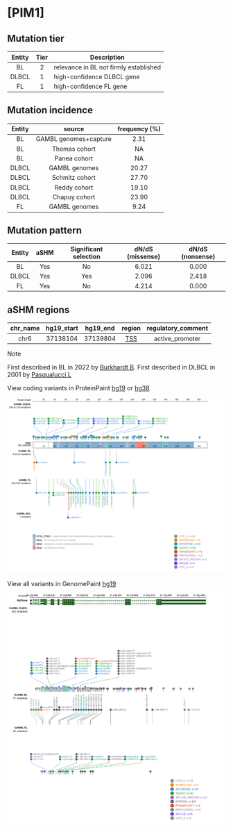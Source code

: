 # [PIM1]

## Mutation tier

|Entity|Tier|Description                           |
|:------:|:----:|--------------------------------------|
|BL    |2   |relevance in BL not firmly established|
|DLBCL |1   |high-confidence DLBCL gene            |
|FL    |1   |high-confidence FL gene               |
## Mutation incidence

|Entity|source               |frequency (%)|
|:------:|:---------------------:|:-------------:|
|BL    |GAMBL genomes+capture| 2.31        |
|BL    |Thomas cohort        |   NA        |
|BL    |Panea cohort         |   NA        |
|DLBCL |GAMBL genomes        |20.27        |
|DLBCL |Schmitz cohort       |27.70        |
|DLBCL |Reddy cohort         |19.10        |
|DLBCL |Chapuy cohort        |23.90        |
|FL    |GAMBL genomes        | 9.24        |

## Mutation pattern

|Entity|aSHM|Significant selection|dN/dS (missense)|dN/dS (nonsense)|
|:------:|:----:|:---------------------:|:----------------:|:----------------:|
|BL    |Yes |No                   |6.021           |0.000           |
|DLBCL |Yes |Yes                  |2.096           |2.418           |
|FL    |Yes |No                   |4.214           |0.000           |

## aSHM regions

|chr_name|hg19_start|hg19_end|region                                                                                   |regulatory_comment|
|:--------:|:----------:|:--------:|:-----------------------------------------------------------------------------------------:|:------------------:|
|chr6    |37138104  |37139804|[TSS](https://genome.ucsc.edu/s/rdmorin/GAMBL%20hg19?position=chr6%3A37138104%2D37139804)|active_promoter   |

> [!NOTE]
> First described in BL in 2022 by [Burkhardt B](https://pubmed.ncbi.nlm.nih.gov/35794096). First described in DLBCL in 2001 by [Pasqualucci L](https://pubmed.ncbi.nlm.nih.gov/11460166)

View coding variants in ProteinPaint [hg19](https://www.bcgsc.ca/downloads/morinlab/GAMBL/test/genes/PIM1_protein.html)  or [hg38](https://www.bcgsc.ca/downloads/morinlab/GAMBL/test/genes/PIM1_protein_hg38.html)

![image](images/proteinpaint/PIM1_NM_002648.svg)

View all variants in GenomePaint [hg19](https://www.bcgsc.ca/downloads/morinlab/GAMBL/test/genes/PIM1.html)

![image](images/proteinpaint/PIM1.svg)
